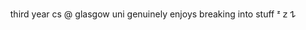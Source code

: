 <p align="center">
  third year cs @ glasgow uni
  genuinely enjoys breaking into stuff
  ᶻ 𝗓 𐰁
</p>

